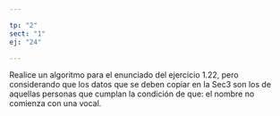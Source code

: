 ```yaml
---

tp: "2"
sect: "1"
ej: "24"

---
```


Realice un algoritmo para el enunciado del ejercicio 1.22, pero considerando que los datos que se deben copiar en la Sec3 son los de aquellas personas que cumplan la condición de que: el nombre no comienza con una vocal.